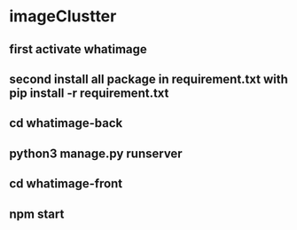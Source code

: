 # imageClustter
## first activate whatimage
## second install all package in requirement.txt with pip install -r requirement.txt
## cd whatimage-back 
## python3 manage.py runserver
## cd whatimage-front
## npm start
